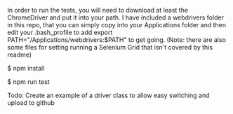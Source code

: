 

In order to run the tests, you will need to download at least the ChromeDriver and put it into your path.
I have included a webdrivers folder in this repo, that you can simply copy into your Applications folder and then edit your .bash_profile to add
export PATH="/Applications/webdrivers:$PATH"
to get going. (Note: there are also some files for setting running a Selenium Grid that isn't covered by this readme)

  $ npm install

 $ npm run test

Todo: Create an example of a driver class to allow easy switching and upload to github


